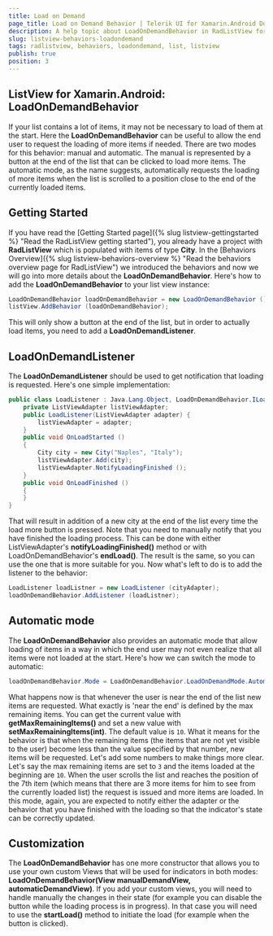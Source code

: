 ```yaml
---
title: Load on Demand
page_title: Load on Demand Behavior | Telerik UI for Xamarin.Android Documentation
description: A help topic about LoadOnDemandBehavior in RadListView for Android.
slug: listview-behaviors-loadondemand
tags: radlistview, behaviors, loadondemand, list, listview
publish: true
position: 3
---
```


## ListView for Xamarin.Android: LoadOnDemandBehavior

If your list contains a lot of items, it may not be necessary to load of them at the start. Here the **LoadOnDemandBehavior** can be useful to allow the end user to request the loading of more items if needed.
There are two modes for this behavior: manual and automatic. The manual is represented by a button at the end of the list that can be clicked to load more items. The automatic mode, as the name suggests,
automatically requests the loading of more items when the list is scrolled to a position close to the end of the currently loaded items.

## Getting Started

If you have read the [Getting Started page]({% slug listview-gettingstarted %} "Read the RadListView getting started"), you already have a project with **RadListView** which is populated with items of type **City**. In 
the [Behaviors Overview]({% slug listview-behaviors-overview %} "Read the behaviors overview page for RadListView") we introduced the behaviors and now we will go into more details about the **LoadOnDemandBehavior**.
Here's how to add the **LoadOnDemandBehavior** to your list view instance:


```C#
LoadOnDemandBehavior loadOnDemandBehavior = new LoadOnDemandBehavior ();
listView.AddBehavior (loadOnDemandBehavior);
```

This will only show a button at the end of the list, but in order to actually load items, you need to add a **LoadOnDemandListener**.

## LoadOnDemandListener

The **LoadOnDemandListener** should be used to get notification that loading is requested. Here's one simple implementation:


```C#
public class LoadListener : Java.Lang.Object, LoadOnDemandBehavior.ILoadOnDemandListener {
	private ListViewAdapter listViewAdapter;
	public LoadListener(ListViewAdapter adapter) {
		listViewAdapter = adapter;
	}
	public void OnLoadStarted ()
	{
		City city = new City("Naples", "Italy");
		listViewAdapter.Add(city);
		listViewAdapter.NotifyLoadingFinished ();
	}
	public void OnLoadFinished ()
	{
	}
}
```

That will result in addition of a new city at the end of the list every time the load more button is pressed. Note that you need to manually notify that you have finished the loading process. This can be done with either
ListViewAdapter's **notifyLoadingFinished()** method or with LoadOnDemandBehavior's **endLoad()**. The result is the same, so you can use the one that is more suitable for you. 
Now what's left to do is to add the listener to the behavior:


```C#
LoadListener loadListner = new LoadListener (cityAdapter);
loadOnDemandBehavior.AddListener (loadListner);
```

## Automatic mode

The **LoadOnDemandBehavior** also provides an automatic mode that allow loading of items in a way in which the end user may not even realize that all items were not loaded at the start. 
Here's how we can switch the mode to automatic:


```C#
loadOnDemandBehavior.Mode = LoadOnDemandBehavior.LoadOnDemandMode.Automatic;
```

What happens now is that whenever the user is near the end of the list new items are requested. What exactly is 'near the end' is defined by the max remaining items. You can get the current value with **getMaxRemainingItems()**
and set a new value with **setMaxRemainingItems(int)**. The default value is `10`. What it means 
for the behavior is that when the remaining items (the items that are not yet visible to the user) become less than the value specified by that number, new items will be requested. 
Let's add some numbers to make things more clear. Let's say the max remaining items are set to `3` and the items loaded at the beginning are `10`. When the user scrolls the list and reaches the position of the 7th item
(which means that there are 3 more items for him to see from the currently loaded list) the request is issued and more items are loaded. 
In this mode, again, you are expected to notify either the adapter or the behavior that you have finished with the loading so 
that the indicator's state can be correctly updated.

## Customization

The **LoadOnDemandBehavior** has one more constructor that allows you to use your own custom Views that will be used for indicators in both modes: **LoadOnDemandBehavior(View manualDemandView, automaticDemandView)**. 
If you add your custom views, you will need to handle manually the changes in their state (for example you can disable the button while the loading process is in progress). 
In that case you will need to use the **startLoad()** method to initiate the load (for example when the button is clicked).